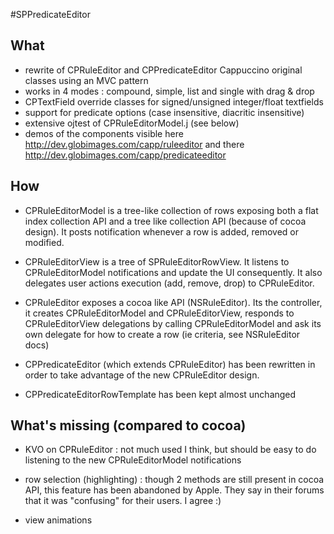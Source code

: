 #SPPredicateEditor

## What 

* rewrite of CPRuleEditor and CPPredicateEditor Cappuccino original classes using an MVC pattern
* works in 4 modes : compound, simple, list and single with drag & drop
* CPTextField override classes for signed/unsigned integer/float textfields
* support for predicate options (case insensitive, diacritic insensitive)
* extensive ojtest of CPRuleEditorModel.j (see below)
* demos of the components visible here http://dev.globimages.com/capp/ruleeditor and there http://dev.globimages.com/capp/predicateeditor

## How

* CPRuleEditorModel is a tree-like collection of rows exposing both a flat index collection API and a tree like collection API (because of cocoa design). It posts notification whenever a row is added, removed or modified.

* CPRuleEditorView is a tree of SPRuleEditorRowView. It listens to CPRuleEditorModel notifications and update the UI consequently. It also delegates user actions execution (add, remove, drop) to CPRuleEditor.

* CPRuleEditor exposes a cocoa like API (NSRuleEditor). Its the controller, it creates CPRuleEditorModel and CPRuleEditorView, responds to CPRuleEditorView delegations by calling CPRuleEditorModel and ask its own delegate for how to create a row (ie criteria, see NSRuleEditor docs)

* CPPredicateEditor (which extends CPRuleEditor) has been rewritten in order to take advantage of the new CPRuleEditor design.

* CPPredicateEditorRowTemplate has been kept almost unchanged

## What's missing (compared to cocoa)

* KVO on CPRuleEditor : not much used I think, but should be easy to do listening to the new CPRuleEditorModel notifications

* row selection (highlighting) : though 2 methods are still present in cocoa API, this feature has been abandoned by Apple. They say in their forums that it was "confusing" for their users. I agree :)

* view animations

